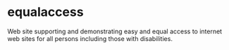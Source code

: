 # equalaccess
Web site supporting and demonstrating easy and equal access to internet web sites for all persons including those with disabilities.
